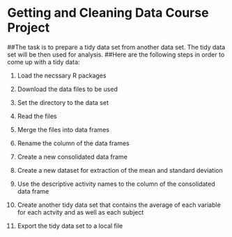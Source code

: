 # Getting and Cleaning Data Course Project
##The task is to prepare a tidy data set from another data set. The tidy data set will be then used for analysis. 
##Here are the following steps in order to come up with a tidy data:

1. Load the necssary R packages

2. Download the data files to be used

3. Set the directory to the data set

4. Read the files

5. Merge the files into data frames

6. Rename the column of the data frames

7. Create a new consolidated data frame

8. Create a new dataset for extraction of the mean and standard deviation

9. Use the descriptive activity names to the column of the consolidated data frame

10. Create another tidy data set that contains the average of each variable for each actvity and as well as each subject

11. Export the tidy data set to a local file
